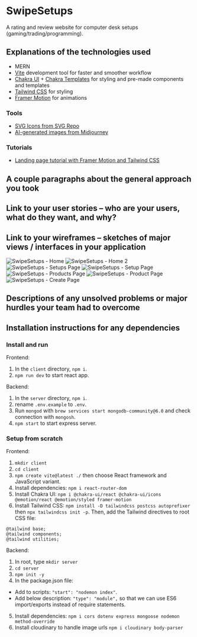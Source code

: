 # SwipeSetups 

A rating and review website for computer desk setups (gaming/trading/programming).

## Explanations of the technologies used

- MERN
- [Vite](https://vitejs.dev/) development tool for faster and smoother workflow
- [Chakra UI](https://chakra-ui.com/getting-started) + [Chakra Templates](https://chakra-templates.dev/) for styling and pre-made components and templates
- [Tailwind CSS](https://tailwindcss.com/docs/guides/vite) for styling
- [Framer Motion](https://www.framer.com/motion/) for animations

### Tools

- [SVG Icons from SVG Repo](https://www.svgrepo.com/)
- [AI-generated images from Midjourney](https://www.midjourney.com/)

### Tutorials

- [Landing page tutorial with Framer Motion and Tailwind CSS](https://youtu.be/ugCN_gynFYw)

## A couple paragraphs about the general approach you took



## Link to your user stories – who are your users, what do they want, and why?



## Link to your wireframes – sketches of major views / interfaces in your application

![SwipeSetups - Home](https://user-images.githubusercontent.com/8282076/229121577-4f218eb6-d19b-421b-bd6b-992faba80f76.png)
![SwipeSetups - Home 2](https://user-images.githubusercontent.com/8282076/229121531-fd81eea4-2ec1-47f8-8357-8716cb1bfbfa.png)
![SwipeSetups - Setups Page](https://user-images.githubusercontent.com/8282076/229121133-4f0b2fe9-310f-4cb7-b9d6-8c5052691177.png)
![SwipeSetups - Setup Page](https://user-images.githubusercontent.com/8282076/229121271-15109219-0aff-431f-be58-f618d87db594.png)
![SwipeSetups - Products Page](https://user-images.githubusercontent.com/8282076/229119563-a24dc7b5-f07f-431e-9eda-67368d1a241a.png)
![SwipeSetups - Product Page](https://user-images.githubusercontent.com/8282076/229119882-656e8923-858a-402d-b0e7-4cb86214a058.png)
![SwipeSetups - Create Page](https://user-images.githubusercontent.com/8282076/229123860-4afe150a-0b03-4022-9c3e-446a5814f812.png)


## Descriptions of any unsolved problems or major hurdles your team had to overcome



## Installation instructions for any dependencies

### Install and run

Frontend:
1. In the `client` directory, `npm i`.
2. `npm run dev` to start react app.

Backend:
1. In the `server` directory, `npm i`.
2. rename `.env.example` to `.env`.
3. Run `mongod` with `brew services start mongodb-community@6.0` and check connection with `mongosh`.
4. `npm start` to start express server.

### Setup from scratch

Frontend:
1. `mkdir client`
2. `cd client`
3. `npm create vite@latest ./` then choose React framework and JavaScript variant.
4. Install dependencies: `npm i react-router-dom`
5. Install Chakra UI: `npm i @chakra-ui/react @chakra-ui/icons @emotion/react @emotion/styled framer-motion`
6. Install Tailwind CSS: `npm install -D tailwindcss postcss autoprefixer` then `npx tailwindcss init -p`. Then, add the Tailwind directives to root CSS file:
```
@tailwind base;
@tailwind components;
@tailwind utilities;
```

Backend:
1. In root, type `mkdir server`
2. `cd server`
3. `npm init -y`
4. In the package.json file:
- Add to scripts: `"start": "nodemon index"`.
- Add below description: `"type": "module",` so that we can use ES6 import/exports instead of require statements.
5. Install dependencies: `npm i cors dotenv express mongoose nodemon method-override`
6. Install cloudinary to handle image urls `npm i cloudinary body-parser`